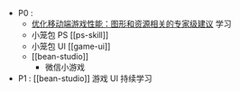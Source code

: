 - P0 : 
	- [优化移动端游戏性能：图形和资源相关的专家级建议](https://unity.com/cn/blog/games/optimize-your-mobile-game-performance-expert-tips-on-graphics-and-assets) 学习
	- 小笼包 PS [[ps-skill]]
	- 小笼包 UI [[game-ui]]
	- [[bean-studio]]
		- 微信小游戏
- P1 : [[bean-studio]] 游戏 UI 持续学习


